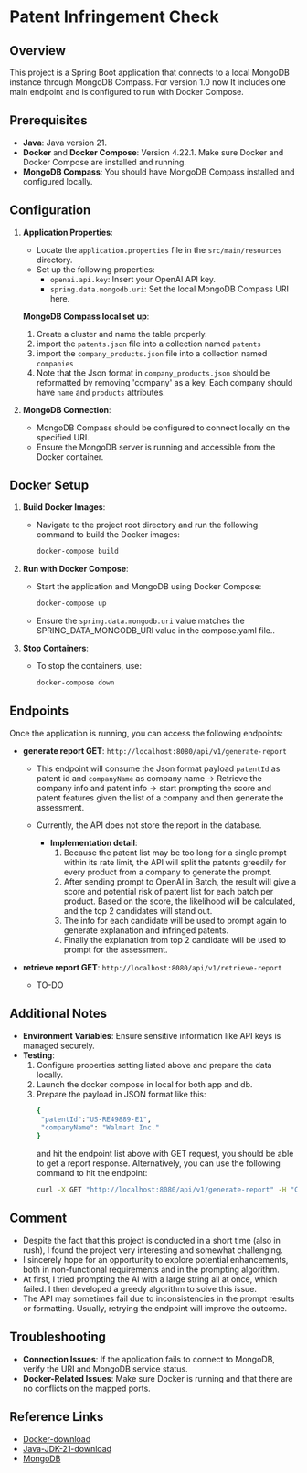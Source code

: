 # Patent Infringement Check

## Overview
This project is a Spring Boot application that connects to a local MongoDB instance through MongoDB Compass. For version 1.0 now It includes one main endpoint and is configured to run with Docker Compose.

## Prerequisites
- **Java**: Java version 21.
- **Docker** and **Docker Compose**: Version 4.22.1. Make sure Docker and Docker Compose are installed and running.
- **MongoDB Compass**: You should have MongoDB Compass installed and configured locally.

## Configuration
1. **Application Properties**: 
   - Locate the `application.properties` file in the `src/main/resources` directory.
   - Set up the following properties:
     - `openai.api.key`: Insert your OpenAI API key.
     - `spring.data.mongodb.uri`: Set the local MongoDB Compass URI here.
       
   **MongoDB Compass local set up**:
     1. Create a cluster and name the table properly.
     2. import the `patents.json` file into a collection named `patents`
     3. import the `company_products.json` file into a collection named `companies`
     4. Note that the Json format in `company_products.json` should be reformatted by removing 'company' as a key. Each company should have `name` and `products` attributes. 
       
2. **MongoDB Connection**:
   - MongoDB Compass should be configured to connect locally on the specified URI.
   - Ensure the MongoDB server is running and accessible from the Docker container.

## Docker Setup
1. **Build Docker Images**:
   - Navigate to the project root directory and run the following command to build the Docker images:
     ```bash
     docker-compose build
     ```

2. **Run with Docker Compose**:
   - Start the application and MongoDB using Docker Compose:
     ```bash
     docker-compose up
     ```
   - Ensure the `spring.data.mongodb.uri` value matches the SPRING_DATA_MONGODB_URI value in the compose.yaml file..


3. **Stop Containers**:
   - To stop the containers, use:
     ```bash
     docker-compose down
     ```

## Endpoints
Once the application is running, you can access the following endpoints:

- **generate report GET**: `http://localhost:8080/api/v1/generate-report`
  - This endpoint will consume the Json format payload `patentId` as patent id and `companyName` as company name -> Retrieve the company info and patent info -> start prompting the score and patent features given the list of a company and then generate the assessment.
  - Currently, the API does not store the report in the database.
    
    - **Implementation detail**:
       1. Because the patent list may be too long for a single prompt within its rate limit, the API will split the patents greedily for every product from a company to generate the prompt.
       2. After sending prompt to OpenAI in Batch, the result will give a score and potential risk of patent list for each batch per product. Based on the score, the likelihood will be calculated, and the top 2 candidates will stand out.
       3. The info for each candidate will be used to prompt again to generate explanation and infringed patents.
       4. Finally the explanation from top 2 candidate will be used to prompt for the assessment.
          
  
- **retrieve report GET**: `http://localhost:8080/api/v1/retrieve-report`
  - TO-DO

## Additional Notes
- **Environment Variables**: Ensure sensitive information like API keys is managed securely.
- **Testing**:
  1. Configure properties setting listed above and prepare the data locally.
  2. Launch the docker compose in local for both app and db.
  3. Prepare the payload in JSON format like this:
     ```bash
     {
      "patentId":"US-RE49889-E1",
      "companyName": "Walmart Inc."
     }
     ```
     and hit the endpoint list above with GET request, you should be able to get a report response.
     Alternatively, you can use the following command to hit the endpoint:
       ```bash
       curl -X GET "http://localhost:8080/api/v1/generate-report" -H "Content-Type: application/json" -d `{"patentId":"US-RE49889-E1", "companyName": "Walmart Inc."}`
       ```

## Comment
- Despite the fact that this project is conducted in a short time (also in rush), I found the project very interesting and somewhat challenging.
- I sincerely hope for an opportunity to explore potential enhancements, both in non-functional requirements and in the prompting algorithm.
- At first, I tried prompting the AI with a large string all at once, which failed. I then developed a greedy algorithm to solve this issue.
- The API may sometimes fail due to inconsistencies in the prompt results or formatting. Usually, retrying the endpoint will improve the outcome.

## Troubleshooting
- **Connection Issues**: If the application fails to connect to MongoDB, verify the URI and MongoDB service status.
- **Docker-Related Issues**: Make sure Docker is running and that there are no conflicts on the mapped ports.

## Reference Links
- [Docker-download](https://gist.github.com/kupietools/2f9f085228d765da579f0f0702bec33c)
- [Java-JDK-21-download](https://www.oracle.com/java/technologies/downloads/)
- [MongoDB](https://www.mongodb.com/products/platform/atlas-database)

